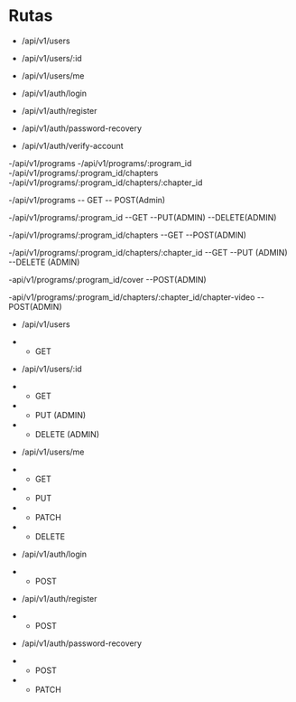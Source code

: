 # Rutas

-   /api/v1/users
-   /api/v1/users/:id
-   /api/v1/users/me

-   /api/v1/auth/login
-   /api/v1/auth/register
-   /api/v1/auth/password-recovery
-   /api/v1/auth/verify-account

-/api/v1/programs
-/api/v1/programs/:program_id
-/api/v1/programs/:program_id/chapters
-/api/v1/programs/:program_id/chapters/:chapter_id

-/api/v1/programs
-- GET
-- POST(Admin)

-/api/v1/programs/:program_id
--GET
--PUT(ADMIN)
--DELETE(ADMIN)

-/api/v1/programs/:program_id/chapters
--GET
--POST(ADMIN)

-/api/v1/programs/:program_id/chapters/:chapter_id
--GET
--PUT (ADMIN)
--DELETE (ADMIN)

-api/v1/programs/:program_id/cover
--POST(ADMIN)

-api/v1/programs/:program_id/chapters/:chapter_id/chapter-video
--POST(ADMIN)

-   /api/v1/users
-   -   GET

-   /api/v1/users/:id
-   -   GET
-   -   PUT (ADMIN)
-   -   DELETE (ADMIN)

-   /api/v1/users/me
-   -   GET
-   -   PUT
-   -   PATCH
-   -   DELETE

-   /api/v1/auth/login
-   -   POST

-   /api/v1/auth/register
-   -   POST

-   /api/v1/auth/password-recovery
-   -   POST
-   -   PATCH
